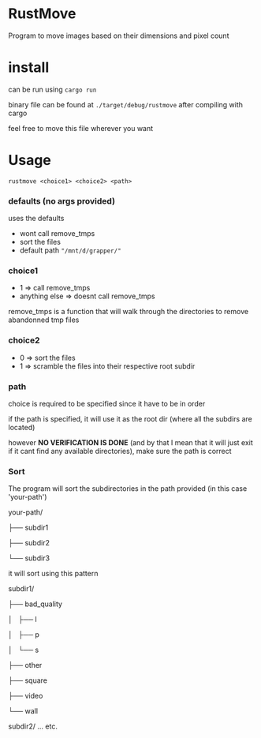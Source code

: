 # RustMove

Program to move images based on their dimensions and pixel count

# install
can be run using `cargo run`

binary file can be found at `./target/debug/rustmove` after compiling with cargo

feel free to move this file wherever you want

# Usage 
`rustmove <choice1> <choice2> <path>`

### defaults (no args provided)
uses the defaults
- wont call remove_tmps
- sort the files
- default path `"/mnt/d/grapper/"`

### choice1
- 1 => call remove_tmps
- anything else => doesnt call remove_tmps

remove_tmps is a function that will walk through the directories to remove abandonned tmp files

### choice2 
- 0 => sort the files
- 1 => scramble the files into their respective root subdir


### path
choice is required to be specified since it have to be in order

if the path is specified, it will use it as the root dir (where all the subdirs are located)



however **NO VERIFICATION IS DONE** 
(and by that I mean that it will just exit if it cant find any available directories),
make sure the path is correct

### Sort 

The program will sort the subdirectories in the path provided (in this case 'your-path')

your-path/

├── subdir1

├── subdir2

└── subdir3

it will sort using this pattern 

subdir1/

├── bad_quality

│   ├── l

│   ├── p

│   └── s

├── other

├── square

├── video

└── wall

subdir2/
...
etc.


